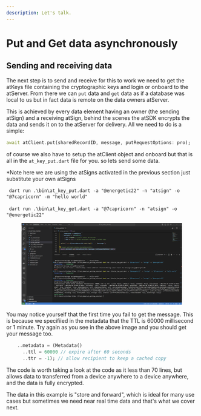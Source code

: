 ```yaml
---
description: Let's talk.
---
```


# Put and Get data asynchronously

## Sending and receiving data

The next step is to send and receive for this to work we need to get the atKeys file containing the cryptographic keys and login or onboard to the atServer. From there we can `put` data and `get` data as if a database was local to us but in fact data is remote on the data owners atServer.

This is achieved by every data element having an owner (the sending atSign) and a receiving atSign, behind the scenes the atSDK encrypts the data and sends it on to the atServer for delivery. All we need to do is a simple:

```dart
await atClient.put(sharedRecordID, message, putRequestOptions: pro);
```

of course we also have to setup the atClient object and onboard but that is all in the `at_key_put.dart` file for you. so lets send some data.&#x20;

\*Note here we are using the atSigns activated in the previous section just substitute your own atSigns

```
 dart run .\bin\at_key_put.dart -a "@energetic22" -n "atsign" -o "@7capricorn" -m "hello world" 
 
 dart run .\bin\at_key_get.dart -a "@7capricorn" -n "atsign" -o "@energetic22"
```

<figure><img src="../../.gitbook/assets/image (20).png" alt=""><figcaption></figcaption></figure>

You may notice yourself that the first time you fail to get the message. This is because we specifiied in the metadata that the TTL is 60000 millisecond or 1 minute. Try again as you see in the above image and you should get your message too.

```dart
    ..metadata = (Metadata()
      ..ttl = 60000 // expire after 60 seconds
      ..ttr = -1); // allow recipient to keep a cached copy
```

The code is worth taking a look at the code as it less than 70 lines, but allows data to transferred from a device anywhere to a device anywhere, and the data is fully encrypted.&#x20;

The data in this example is "store and forward", which is ideal for many use cases but sometimes we need near real time data and that's what we cover next.
